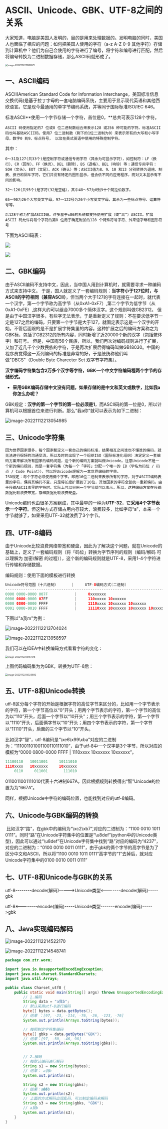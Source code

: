 # ASCII、Unicode、GBK、UTF-8之间的关系

​	大家知道，电脑是美国人发明的，目的是用来处理数据的。发明电脑的同时，美国人也面临了相应的问题：如何把美国人使用的字符（a-z A-Z 0-9 其他字符）存储到计算机中？他们为自己会使用的字符进行了编号，将字符和编号进行匹配，然后将编号转换为二进制数据存储，那么ASCII码就形成了。

<img src="ASCII、Unicode、GBK、UTF-8之间的关系.assets/image-20221112211916871.png" alt="image-20221112211916871" style="zoom:50%;" />

## 一、ASCII编码

 ASCII(American Standard Code for Information Interchange，美国标准信息交换代码)是基于拉丁字母的一套电脑编码系统，主要用于显示现代英语和其他西欧语言。它是现今最通用的单字节编码系统，并等同于国际标准ISO/IEC 646。

标准ASCII**使用一个字节存储一个字符，首位是0，**总共可表示128个字符。

    ASCII 码使用指定的7 位或8 位二进制数组合来表示128 或256 种可能的字符。标准ASCII 码也叫基础ASCII码，使用7 位二进制数（剩下的1位二进制为0）来表示所有的大写和小写字母，数字0 到9、标点符号， 以及在美式英语中使用的特殊控制字符。

其中：

    0～31及127(共33个)是控制字符或通信专用字符（其余为可显示字符），如控制符：LF（换行）、CR（回车）、FF（换页）、DEL（删除）、BS（退格)、BEL（响铃）等；通信专用字符：SOH（文头）、EOT（文尾）、ACK（确认）等；ASCII值为8、9、10 和13 分别转换为退格、制表、换行和回车字符。它们并没有特定的图形显示，但会依不同的应用程序，而对文本显示有不同的影响。
    
    32～126(共95个)是字符(32是空格），其中48～57为0到9十个阿拉伯数字。
    
    65～90为26个大写英文字母，97～122号为26个小写英文字母，其余为一些标点符号、运算符号等。
    
    后128个称为扩展ASCII码。许多基于x86的系统都支持使用扩展（或“高”）ASCII。扩展ASCII 码允许将每个字符的第8 位用于确定附加的128 个特殊符号字符、外来语字母和图形符号

下面为ASCII码表：

![](ASCII、Unicode、GBK、UTF-8之间的关系.assets/ASCII.png)

![](ASCII、Unicode、GBK、UTF-8之间的关系.assets/ascii2.png)



## 二、GBK编码

 由于ASCII编码不支持中文，因此，当中国人用到计算机时，就需要寻求一种编码方式来支持中文。
于是，国人就定义了一套编码规则：**当字符小于127位时，与ASCII的字符相同（兼容ASCII）**，但当两个大于127的字符连接在一起时，就代表一个汉字，第一个字节称为高字节（从0xA1-0xF7）,第二个字节为低字节（从0xA1-0xFE）,这样大约可以组合7000多个简体汉字。这个规则叫做GB2312。
    但是由于中国汉字很多，有些字无法表示，于是重新定义了规则：不在要求低字节一定是127之后的编码，只要第一个字节是大于127，就固定表示这是一个汉字的开始，不管后面跟的是不是扩展字符集里的内容。这种扩展之后的编码方案称之为GBK标，包括了GB2312的所有内容，同时新增了近20000个新的汉字（包括繁体字）和符号。
    但是，中国有56个民族，所以，我们再次对编码规则进行了扩展，又加了近几千个少数民族的字符，于是再次扩展后得编码叫做GB18030。中国的程序员觉得这一系列编码的标准是非常的好，于是统统称他们叫做"DBCS"（Double Byte Charecter Set 双字节字符集）。

**汉字编码字符集包含2万多个汉字等字符，GBK一个中文字符编码程两个字节的存储形式。**





- **采用GBK编码存储中文没有问题，如果存储的是中文和英文或数字，比如我a你怎么办呢？**

GBK规定：**汉字的第一个字节的第一位必须是1**，而ASCII码的第一位是0，所以计算机可以根据首位来进行判断。那么“我a你”就可以表示为如下二进制：

![image-20221112213054985](ASCII、Unicode、GBK、UTF-8之间的关系.assets/image-20221112213054985.png)



## 三、Unicode字符集

 	因为世界国家很多，每个国家都定义一套自己的编码标准，结果相互之间谁也不懂谁的编码，就无法进行很好的沟通交流，所以及时的出现了一个组织ISO（国际标准化组织）决定定义一套编码方案来解决所有国家的编码问题，这个新的编码方案就叫做Unicode。注意Unicode不是一个新的编码规则，而是一套字符集（为每一个「字符」分配一个唯一的 ID（学名为码位 / 码点 / Code Point）），可以将Unicode理解为一本世界编码的字典。
    ISO规定：每个字符必须使用俩个字节，即用16位二进制来表示所有的字符，对于ASCII编码表里的字符，保持其编码不变，只是将长度扩展到了16位，其他国家的字符全部统一重新编码。由于传输ASCII表里的字符时，实际上可以只用一个字节就可以表示，所以，这种编码方案在传输数据比较浪费带宽，存储数据比较浪费硬盘。

Unicode编码也由很多方案组成，其中最早的一种为**UTF-32**，它**采用4个字节表示一个字符**。但这种方式存储占用内存较大，浪费较多，比如字母“a”，本来一个字节就够了，如果采用UTF-32就浪费了3个字节。

## 四、UTF-8编码

​	由于Unicode比较浪费网络带宽和硬盘，因此为了解决这个问题，就在Unicode的基础上，定义了一套编码规则（将「码位」转换为字节序列的规则（编码/解码 可以理解为 加密/解密 的过程）），这个新的编码规则就是UTF-8，采用1-4个字符进行传输和存储数据。

编码规则：使用下面的模板进行转换

```java
Unicode符号范围（十六进制）      |     UTF-8编码方式(二进制)
------------------------------------------------------------------------
0000 0000-0000 007F            |     0xxxxxxx
0000 0080-0000 07FF            |     110xxxxx 10xxxxxx
0000 0800-0000 FFFF            |     1110xxxx 10xxxxxx 10xxxxxx
0001 0000-0010 FFFF            |     11110xxx 10xxxxxx 10xxxxxx 10xxxxxx
```

下图以"a我m"为例：

![image-20221112213704024](ASCII、Unicode、GBK、UTF-8之间的关系.assets/image-20221112213704024.png)

![image-20221112213958597](ASCII、Unicode、GBK、UTF-8之间的关系.assets/image-20221112213958597.png)

我们可以在IDEA中转换编码方式看看字符的变化：

<img src="ASCII、Unicode、GBK、UTF-8之间的关系.assets/image-20221112214157476.png" alt="image-20221112214157476" style="zoom:50%;" />

上图代码编码集为为GBK，转换为UTF-8后：

<img src="ASCII、Unicode、GBK、UTF-8之间的关系.assets/image-20221112214323892.png" alt="image-20221112214323892" style="zoom:50%;" />



## **五、UTF-8和Unicode转换** 

​	utf-8区分每个字符的开始是根据字符的高位字节来区分的，比如用一个字节表示的字符，第一个字节高位以“0”开头；用两个字节表示的字符，第一个字节的高位为以“110”开头，后面一个字节以“10开头”；用三个字节表示的字符，第一个字节以“1110”开头，后面俩字节以“10”开头；用四个字节表示的字符，第一个字节以“11110”开头，后面的三个字节以“10”开头。

​	比如汉字“智”，utf-8编码是“\xe6\x99\xba”对应的二进制为：“111001101001100110111010”，由于utf-8中一个汉字是3个字节，所以对应的模板为“0000 0800-0000 FFFF |  1110xxxx 10xxxxxx 10xxxxxx”。

```java
11100110   10011001     10111010
1110xxxx   10xxxxxx     10xxxxxx
	0110     011001       111010
```

​	0110011001111010代表十六进制667A，因此根据规则转换得出“智”Unicode的位置为为“667A”。

同样，根据Unicode中字符的编码位置，也能找到对应的utf-8编码。



## 六、Unicode与GBK编码的转换

​	比如汉字“路”，在gbk中的编码为“\xc2\xb7”,对应的二进制为：“1100 0010 1011 0111”。同时“路”在Unicode字符集中的位置是“\u8def”(python中的Unicode类型)，因此可以通过“\u8def”在Unicode字符集中找到“路”对应的编码为“4237”，对应的二进制为：“0100 0010 0011 0111”，由于gbk的俩个字节的高字节是为了区分中文和ASCII，所以将“1100 0010 1011 0111”高字节的“1”去掉后，就对应Unicode字符集中的0100 0010 0011 0111”



## 七、UTF-8和Unicode与GBK的关系

utf-8--------decode(解码)----->Unicode类型<-------decode(解码)-----gbk

utf-8<--------encode(编码)-----Unicode类型-------encode(编码)----->gbk



## 八、Java实现编码解码

![image-20221112214522170](ASCII、Unicode、GBK、UTF-8之间的关系.assets/image-20221112214522170.png)

![image-20221112214548741](ASCII、Unicode、GBK、UTF-8之间的关系.assets/image-20221112214548741.png)

```java
package com.ztr.worm;

import java.io.UnsupportedEncodingException;
import java.nio.charset.StandardCharsets;
import java.util.Arrays;

public class Charset_utf8 {
    public static void main(String[] args) throws UnsupportedEncodingException {
        // 1.编码
        String data = "a我b";
        // 默认采用utf-8进行编码
        byte[] bytes = data.getBytes();
        // 结果 ：[97, -23, -114, -76, -26, -123, -76]
        System.out.println(Arrays.toString(bytes));

        // 按照制定字符集编码
        byte[] gbks = data.getBytes("GBK");
        // 结果：[97, -50, -46, 98]
        System.out.println(Arrays.toString(gbks));


        // 2.解码
        // 按默认编码进行解码
        String s1 = new String(bytes);
        // 结果： a我b
        System.out.println(s1);

        String s2 = new String(gbks);
        // 结果：a��b
        System.out.println(s2);
        // 上面的方式解码出现乱码，可以制定编码来解码
        String s3 = new String(gbks, "GBK");
        // a我b
        System.out.println(s3);
    }
}

```

